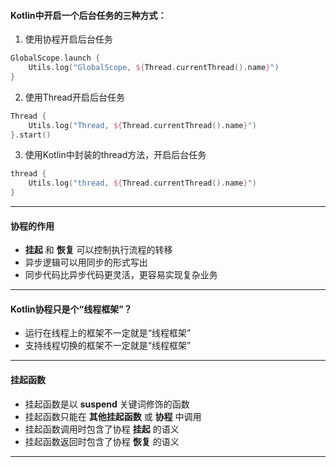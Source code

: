 #### Kotlin中开启一个后台任务的三种方式：
1. 使用协程开启后台任务
```kotlin
GlobalScope.launch {
    Utils.log("GlobalScope, ${Thread.currentThread().name}")
}
```

2. 使用Thread开启后台任务
```kotlin
Thread {
    Utils.log("Thread, ${Thread.currentThread().name}")
}.start()
```

3. 使用Kotlin中封装的thread方法，开启后台任务
```kotlin
thread {
    Utils.log("thread, ${Thread.currentThread().name}")
}
```

---

#### 协程的作用
* **挂起** 和 **恢复** 可以控制执行流程的转移
* 异步逻辑可以用同步的形式写出
* 同步代码比异步代码更灵活，更容易实现复杂业务

---

#### Kotlin协程只是个“线程框架”？
* 运行在线程上的框架不一定就是“线程框架”
* 支持线程切换的框架不一定就是“线程框架”

---

#### 挂起函数
* 挂起函数是以 **suspend** 关键词修饰的函数
* 挂起函数只能在 **其他挂起函数** 或 **协程** 中调用
* 挂起函数调用时包含了协程 **挂起** 的语义
* 挂起函数返回时包含了协程 **恢复** 的语义

---